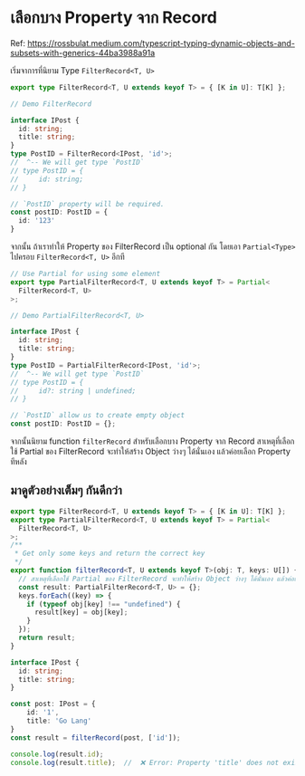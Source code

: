 # เลือกบาง Property จาก Record

Ref: https://rossbulat.medium.com/typescript-typing-dynamic-objects-and-subsets-with-generics-44ba3988a91a

เริ่มจาการที่นิยาม Type `FilterRecord<T, U>`

```typescript
export type FilterRecord<T, U extends keyof T> = { [K in U]: T[K] };

// Demo FilterRecord

interface IPost {
  id: string;
  title: string;
}
type PostID = FilterRecord<IPost, 'id'>;
//  ^-- We will get type `PostID`
// type PostID = {
//     id: string;
// }

// `PostID` property will be required.
const postID: PostID = {
  id: '123'
}
```

จากนั้น ถ้าเราทำให้ Property ของ FilterRecord เป็น optional กัน โดยเอา `Partial<Type>` ไปครอบ `FilterRecord<T, U>` อีกที

```typescript
// Use Partial for using some element
export type PartialFilterRecord<T, U extends keyof T> = Partial<
  FilterRecord<T, U>
>;

// Demo PartialFilterRecord<T, U>

interface IPost {
  id: string;
  title: string;
}
type PostID = PartialFilterRecord<IPost, 'id'>;
//  ^-- We will get type `PostID`
// type PostID = {
//     id?: string | undefined;
// }

// `PostID` allow us to create empty object
const postID: PostID = {};
```

จากนั้นนิยาม function `filterRecord` สำหรับเลือกบาง Property จาก Record
สาเหตุที่เลือกใช้ Partial ของ FilterRecord จะทำให้สร้าง Object ว่างๆ ได้นั่นเอง แล้วค่อยเลือก Property ทีหลัง

## มาดูตัวอย่างเต็มๆ กันดีกว่า

```typescript
export type FilterRecord<T, U extends keyof T> = { [K in U]: T[K] };
export type PartialFilterRecord<T, U extends keyof T> = Partial<
  FilterRecord<T, U>
>;
/**
 * Get only some keys and return the correct key
 */
export function filterRecord<T, U extends keyof T>(obj: T, keys: U[]) {
  // สาเหตุที่เลือกใช้ Partial ของ FilterRecord จะทำให้สร้าง Object ว่างๆ ได้นั่นเอง แล้วค่อยเลือก Property ทีหลัง
  const result: PartialFilterRecord<T, U> = {};
  keys.forEach((key) => {
    if (typeof obj[key] !== "undefined") {
      result[key] = obj[key];
    }
  });
  return result;
}

interface IPost {
  id: string;
  title: string;
}

const post: IPost = {
    id: '1',
    title: 'Go Lang'
}
const result = filterRecord(post, ['id']);

console.log(result.id);
console.log(result.title);  //  ❌ Error: Property 'title' does not exist on type 'Partial<FilterRecord<IPost, "id">>'
```